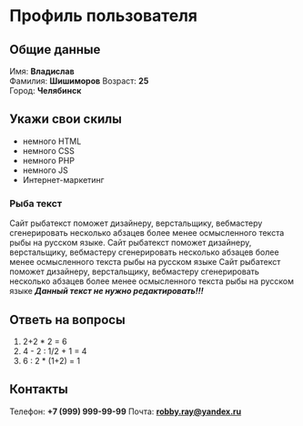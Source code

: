 # Профиль пользователя

## Общие данные

Имя: **Владислав**    
Фамилия: **Шишиморов**
Возраст: **25**      
Город: **Челябинск**       

## Укажи свои скилы

- немного HTML
- немного CSS
- немного PHP
- немного JS 
- Интернет-маркетинг

### Рыба текст
Сайт рыбатекст поможет дизайнеру, верстальщику, вебмастеру сгенерировать несколько абзацев более менее осмысленного текста рыбы на русском языке.
Сайт рыбатекст поможет дизайнеру, верстальщику, вебмастеру сгенерировать несколько абзацев более менее осмысленного текста рыбы на русском языке
Сайт рыбатекст поможет дизайнеру, верстальщику, вебмастеру сгенерировать несколько абзацев более менее осмысленного текста рыбы на русском языке
***Данный текст не нужно редактировать!!!***

## Ответь на вопросы

1. 2+2 * 2 = 6
2. 4 - 2 : 1/2 + 1 = 4
3. 6 : 2 * (1+2) = 1

## Контакты

Телефон: **+7 (999) 999-99-99**
Почта: **robby.ray@yandex.ru**



